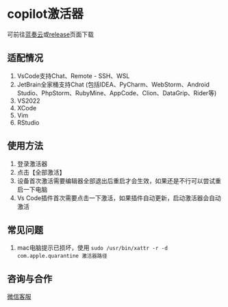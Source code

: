 # copilot激活器

可前往[蓝奏云](https://wwi.lanzoup.com/b083uyvob)或[release](https://github.com/inu1255/copilot-activator/releases)页面下载

## 适配情况

1. VsCode支持Chat、Remote - SSH、WSL
2. JetBrain全家桶支持Chat (包括IDEA、PyCharm、WebStorm、Android Studio、PhpStorm、RubyMine、AppCode、Clion、DataGrip、Rider等)
3. VS2022
4. XCode
5. Vim
6. RStudio

## 使用方法

1. 登录激活器
2. 点击【全部激活】
3. 设备首次激活需要编辑器全部退出后重启才会生效，如果还是不行可以尝试重启一下电脑
4. Vs Code插件首次需要点击一下激活，如果插件自动更新，启动激活器会自动激活

## 常见问题
1. mac电脑提示已损坏，使用 `sudo /usr/bin/xattr -r -d com.apple.quarantine 激活器路径`

## 咨询与合作

[微信客服](https://work.weixin.qq.com/kfid/kfc98fa0b32f45ba5ef)

